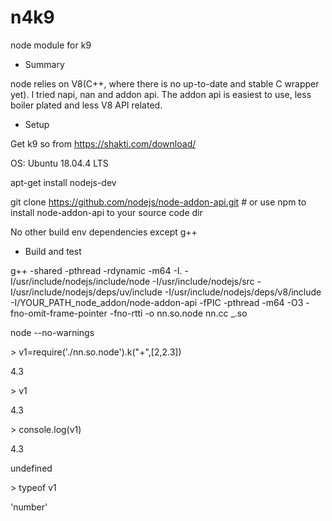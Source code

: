 # n4k9
node module for k9

* Summary

node relies on V8(C++, where there is no up-to-date and stable C wrapper yet). I tried napi, nan and addon api. The addon api is easiest to use, less boiler plated and less V8 API related.

 

* Setup

Get k9 so from https://shakti.com/download/

OS: Ubuntu 18.04.4 LTS

apt-get install nodejs-dev

git clone https://github.com/nodejs/node-addon-api.git # or use npm to install node-addon-api to your source code dir

No other build env dependencies except g++

 

* Build and test

g++ -shared -pthread -rdynamic -m64 -I. -I/usr/include/nodejs/include/node -I/usr/include/nodejs/src -I/usr/include/nodejs/deps/uv/include -I/usr/include/nodejs/deps/v8/include -I/YOUR_PATH_node_addon/node-addon-api -fPIC -pthread -m64 -O3 -fno-omit-frame-pointer -fno-rtti -o nn.so.node nn.cc _.so

node --no-warnings

\> v1=require('./nn.so.node').k("+",[2,2.3])

4.3

\> v1

4.3

\> console.log(v1)

4.3

undefined

\> typeof v1

'number'



